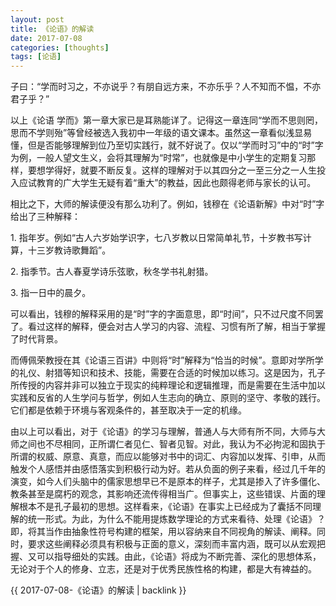 ```yaml
---
layout: post
title: 《论语》的解读
date: 2017-07-08
categories: [thoughts]
tags: [论语]
---
```


子曰：“学而时习之，不亦说乎？有朋自远方来，不亦乐乎？人不知而不愠，不亦君子乎？”

以上《论语 学而》第一章大家已是耳熟能详了。记得这一章连同“学而不思则罔，思而不学则殆”等曾经被选入我初中一年级的语文课本。虽然这一章看似浅显易懂，但是否能够理解到位乃至切实践行，就不好说了。仅以“学而时习”中的“时”字为例，一般人望文生义，会将其理解为“时常”，也就像是中小学生的定期复习那样，要想学得好，就要不断反复。这样的理解对于以其四分之一至三分之一人生投入应试教育的广大学生无疑有着“重大”的教益，因此也颇得老师与家长的认可。

相比之下，大师的解读便没有那么功利了。例如，钱穆在《论语新解》中对“时”字给出了三种解释：

1\. 指年岁。例如“古人六岁始学识字，七八岁教以日常简单礼节，十岁教书写计算，十三岁教诗歌舞蹈”。

2\. 指季节。古人春夏学诗乐弦歌，秋冬学书礼射猎。

3\. 指一日中的晨夕。

可以看出，钱穆的解释采用的是“时”字的字面意思，即“时间”，只不过尺度不同罢了。看过这样的解释，便会对古人学习的内容、流程、习惯有所了解，相当于掌握了时代背景。

而傅佩荣教授在其《论语三百讲》中则将“时”解释为“恰当的时候”。意即对学所学的礼仪、射猎等知识和技术、技能，需要在合适的时候加以练习。这是因为，孔子所传授的内容并非可以独立于现实的纯粹理论和逻辑推理，而是需要在生活中加以实践和反省的人生学问与哲学，例如人生志向的确立、原则的坚守、孝敬的践行。它们都是依赖于环境与客观条件的，甚至取决于一定的机缘。

由以上可以看出，对于《论语》的学习与理解，普通人与大师有所不同，大师与大师之间也不尽相同，正所谓仁者见仁、智者见智。对此，我认为不必拘泥和固执于所谓的权威、原意、真意，而应以能够对书中的词汇、内容加以发挥、引申，从而触发个人感悟并由感悟落实到积极行动为好。若从负面的例子来看，经过几千年的演变，如今人们头脑中的儒家思想早已不是原本的样子，尤其是掺入了许多僵化、教条甚至是腐朽的观念，其影响还流传得相当广。但事实上，这些错误、片面的理解根本不是孔子最初的思想。这样看来，《论语》在事实上已经成为了囊括不同理解的统一形式。为此，为什么不能用提炼数学理论的方式来看待、处理《论语》？即，将其当作由抽象性符号构建的框架，用以容纳来自不同视角的解读、阐释。同时，要求这些阐释必须具有积极与正面的意义，深刻而丰富内涵，既可以从宏观把握、又可以指导细处的实践。由此，《论语》将成为不断完善、深化的思想体系，无论对于个人的修身、立志，还是对于优秀民族性格的构建，都是大有裨益的。

{{ 2017-07-08-《论语》的解读 | backlink }}

